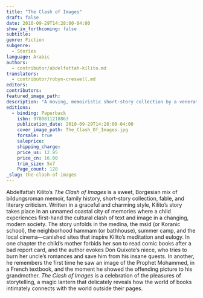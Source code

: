 ```yaml
---
title: "The Clash of Images"
draft: false
date: 2010-09-29T14:28:00-04:00
show_in_forthcoming: false
subtitle:
genre: Fiction
subgenre:
  - Stories
language: Arabic
authors:
  - contributor/abdelfattah-kilito.md
translators:
  - contributor/robyn-creswell.md
editors:
contributors:
featured_image_path:
description: "A moving, memoiristic short-story collection by a venerated Moroccan writer about growing up during a time of cultural upheaval. "
editions:
  - binding: Paperback
    isbn: 9780811218863
    publication_date: 2010-09-29T14:28:00-04:00
    cover_image_path: The_Clash_Of_Images.jpg
    forsale: true
    saleprice:
    shipping_charge:
    price_us: 12.95
    price_cn: 16.00
    trim_size: 5x7
    Page_count: 128
_slug: the-clash-of-images
---
```


Abdelfattah Kilito’s _The Clash of Images_ is a sweet, Borgesian mix of bildungsroman memoir, family history, short-story collection, fable, and literary criticism. Written in a graceful and charming style, Kilito’s story takes place in an unnamed coastal city of memories where a child experiences first-hand the cultural clash of text and image in a changing, modern society. The story unfolds in the medina, the msid (or Koranic school), the neighborhood hammam (or bathhouse), summer camp, and the local cinema––canished sites that inspire Kilito’s meditation and eulogy. In one chapter the child’s mother forbids her son to read comic books after a bad report card, and the author evokes Don Quixote’s niece, who tries to burn her uncle’s romances and save him from his insane quests. In another, he remembers the first time he saw an image of the Prophet Mohammed, in a French textbook, and the moment he showed the offending picture to his grandmother. _The Clash of Images_ is a celebration of the pleasures of storytelling, a magic lantern that delicately reveals how the world of books intimately connects with the world outside their pages.

